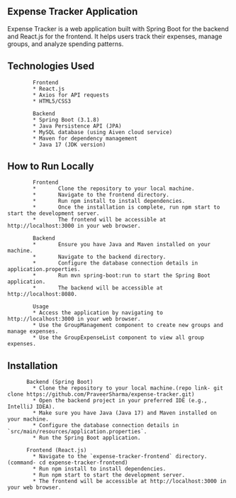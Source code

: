 Expense Tracker Application 
- 
Expense Tracker is a web application built with Spring Boot for the backend and React.js for the frontend. It helps users track their expenses, manage groups, and analyze spending patterns.

Technologies Used 
-
            Frontend
            * React.js
            * Axios for API requests
            * HTML5/CSS3
            
            Backend
            * Spring Boot (3.1.8)
            * Java Persistence API (JPA)
            * MySQL database (using Aiven cloud service)
            * Maven for dependency management
            * Java 17 (JDK version)

How to Run Locally 
-
            Frontend
            * 		Clone the repository to your local machine.
            * 		Navigate to the frontend directory.
            * 		Run npm install to install dependencies.
            * 		Once the installation is complete, run npm start to start the development server.
            * 		The frontend will be accessible at http://localhost:3000 in your web browser.
            
            Backend
            * 		Ensure you have Java and Maven installed on your machine.
            * 		Navigate to the backend directory.
            * 		Configure the database connection details in application.properties.
            * 		Run mvn spring-boot:run to start the Spring Boot application.
            * 		The backend will be accessible at http://localhost:8080.
            
            Usage
            * Access the application by navigating to http://localhost:3000 in your web browser.
            * Use the GroupManagement component to create new groups and manage expenses.
            * Use the GroupExpenseList component to view all group expenses.
            
Installation
-
          Backend (Spring Boot)
            * Clone the repository to your local machine.(repo link- git clone https://github.com/PraveerSharma/expense-tracker.git)
            * Open the backend project in your preferred IDE (e.g., IntelliJ IDEA).
            * Make sure you have Java (Java 17) and Maven installed on your machine.  
            * Configure the database connection details in `src/main/resources/application.properties`.
            * Run the Spring Boot application.
            
          Frontend (React.js)
            * Navigate to the `expense-tracker-frontend` directory. (command- cd expense-tracker-frontend)
            * Run npm install to install dependencies.
            * Run npm start to start the development server.
            * The frontend will be accessible at http://localhost:3000 in your web browser.
       






